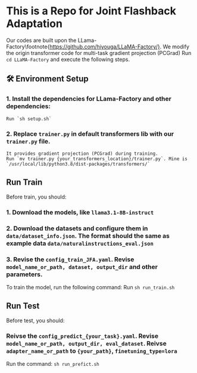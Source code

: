 # This is a Repo for Joint Flashback Adaptation
Our codes are built upon the LLama-Factory\footnote{https://github.com/hiyouga/LLaMA-Factory/}.
We modify the origin transformer code for multi-task gradient projection (PCGrad)
Run `cd LLaMA-Factory` and execute the following steps.

## 🛠️ Environment Setup
### 1. Install the dependencies for LLama-Factory and other dependencies:
    Run `sh setup.sh`
### 2. Replace `trainer.py` in default transformers lib with our `trainer.py` file. 
    It provides gradient projection (PCGrad) during training.
    Run `mv trainer.py {your_transformers_location}/trainer.py`. Mine is `/usr/local/lib/python3.8/dist-packages/transformers/`

## Run Train
Before train, you should:
### 1. Download the models, like `llama3.1-8B-instruct`
### 2. Download the datasets and configure them in `data/dataset_info.json`. The format should the same as example data `data/naturalinstructions_eval.json`
### 3. Revise the `config_train_JFA.yaml`. Revise `model_name_or_path, dataset, output_dir` and other parameters.
To train the model, run the following command:
    Run `sh run_train.sh`

## Run Test
Before test, you should:
### Reivse the `config_predict_{your_task}.yaml`. Revise `model_name_or_path, output_dir, eval_dataset`. Reivse `adapter_name_or_path` to `{your_path}`, `finetuning_type=lora`
Run the command: `sh run_prefict.sh`